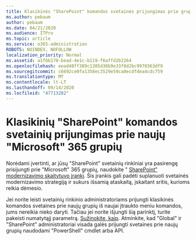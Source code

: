 ```yaml
---
title: Klasikinės "SharePoint" komandos svetainės prijungimas prie grupės
ms.author: pebaum
author: pebaum
ms.date: 04/21/2020
ms.audience: ITPro
ms.topic: article
ms.service: o365-administration
ROBOTS: NOINDEX, NOFOLLOW
localization_priority: Normal
ms.assetid: a1f6b170-bead-4e1c-b119-f6affd2b2264
ms.openlocfilehash: eead48ff389c1305d38b9e33f8d2bc9978363df9
ms.sourcegitcommit: c6692ce0fa1358ec3529e59ca0ecdfdea4cdc759
ms.translationtype: MT
ms.contentlocale: lt-LT
ms.lasthandoff: 09/14/2020
ms.locfileid: "47713282"
---
```

# <a name="connect-classic-sharepoint-team-sites-to-new-microsoft-365-groups"></a>Klasikinių "SharePoint" komandos svetainių prijungimas prie naujų "Microsoft" 365 grupių

Norėdami įvertinti, ar jūsų "SharePoint" svetainių rinkiniai yra pasirengę prisijungti prie "Microsoft" 365 grupių, naudokite " [SharePoint" modernizavimo skaitytuvo įrankį](https://go.microsoft.com/fwlink/?linkid=873066). Šis įrankis gali padėti suplanuoti svetainės modernizavimo strategiją ir sukurs išsamią ataskaitą, įskaitant sritis, kurioms reikia dėmesio.
  
Jei norite leisti svetainių rinkinio administratoriams prijungti klasikinės komandos svetaines prie naujų grupių iš naujai įtraukto meniu komandos, jums nereikia nieko daryti. Tačiau jei norite išjungti šią parinktį, turite pakeisti numatytąjį parametrą. [Sužinokite, kaip](https://go.microsoft.com/fwlink/?linkid=2004316). Atminkite, kad "Global" ir "SharePoint" administratoriai visada galės prijungti svetaines prie naujų grupių naudodami "PowerShell" cmdlet arba API.
  

